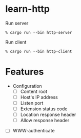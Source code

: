 # learn-http

Run server

```
% cargo run --bin http-server
```

Run client

```
% cargo run --bin http-client
```

# Features

* Configuration
  * [ ] Content root
  * [ ] Host's IP address
  * [ ] Listen port
  * [ ] Extension status code
  * [ ] Location response header
  * [ ] Allow response header
  
* [ ] WWW-authenticate
  
